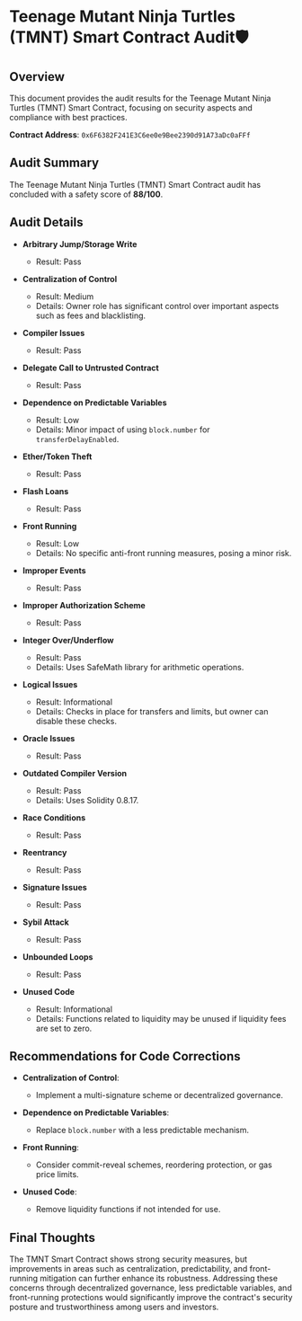 # Teenage Mutant Ninja Turtles (TMNT) Smart Contract Audit🛡️

## Overview
This document provides the audit results for the Teenage Mutant Ninja Turtles (TMNT) Smart Contract, focusing on security aspects and compliance with best practices.

**Contract Address**: `0x6F6382F241E3C6ee0e9Bee2390d91A73aDc0aFFf`

## Audit Summary
The Teenage Mutant Ninja Turtles (TMNT) Smart Contract audit has concluded with a safety score of **88/100**.

## Audit Details

- **Arbitrary Jump/Storage Write**
  - Result: Pass

- **Centralization of Control**
  - Result: Medium
  - Details: Owner role has significant control over important aspects such as fees and blacklisting.

- **Compiler Issues**
  - Result: Pass

- **Delegate Call to Untrusted Contract**
  - Result: Pass

- **Dependence on Predictable Variables**
  - Result: Low
  - Details: Minor impact of using `block.number` for `transferDelayEnabled`.

- **Ether/Token Theft**
  - Result: Pass

- **Flash Loans**
  - Result: Pass

- **Front Running**
  - Result: Low
  - Details: No specific anti-front running measures, posing a minor risk.

- **Improper Events**
  - Result: Pass

- **Improper Authorization Scheme**
  - Result: Pass

- **Integer Over/Underflow**
  - Result: Pass
  - Details: Uses SafeMath library for arithmetic operations.

- **Logical Issues**
  - Result: Informational
  - Details: Checks in place for transfers and limits, but owner can disable these checks.

- **Oracle Issues**
  - Result: Pass

- **Outdated Compiler Version**
  - Result: Pass
  - Details: Uses Solidity 0.8.17.

- **Race Conditions**
  - Result: Pass

- **Reentrancy**
  - Result: Pass

- **Signature Issues**
  - Result: Pass

- **Sybil Attack**
  - Result: Pass

- **Unbounded Loops**
  - Result: Pass

- **Unused Code**
  - Result: Informational
  - Details: Functions related to liquidity may be unused if liquidity fees are set to zero.

## Recommendations for Code Corrections

- **Centralization of Control**: 
  - Implement a multi-signature scheme or decentralized governance.

- **Dependence on Predictable Variables**: 
  - Replace `block.number` with a less predictable mechanism.

- **Front Running**: 
  - Consider commit-reveal schemes, reordering protection, or gas price limits.

- **Unused Code**: 
  - Remove liquidity functions if not intended for use.

## Final Thoughts
The TMNT Smart Contract shows strong security measures, but improvements in areas such as centralization, predictability, and front-running mitigation can further enhance its robustness. Addressing these concerns through decentralized governance, less predictable variables, and front-running protections would significantly improve the contract's security posture and trustworthiness among users and investors.
